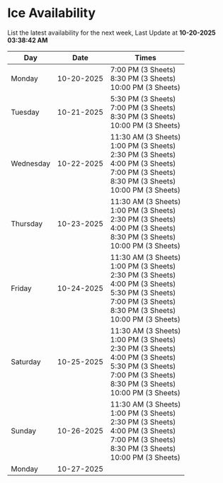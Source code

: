 # Ice Availability

List the latest availability for the next week, Last Update at **10-20-2025 03:38:42 AM**

| Day         | Date        | Times       |
| ----------- | ----------- | ----------- |
|Monday|10-20-2025|7:00 PM (3 Sheets)<br>8:30 PM (3 Sheets)<br>10:00 PM (3 Sheets)|
|Tuesday|10-21-2025|5:30 PM (3 Sheets)<br>7:00 PM (3 Sheets)<br>8:30 PM (3 Sheets)<br>10:00 PM (3 Sheets)|
|Wednesday|10-22-2025|11:30 AM (3 Sheets)<br>1:00 PM (3 Sheets)<br>2:30 PM (3 Sheets)<br>4:00 PM (3 Sheets)<br>7:00 PM (3 Sheets)<br>8:30 PM (3 Sheets)<br>10:00 PM (3 Sheets)|
|Thursday|10-23-2025|11:30 AM (3 Sheets)<br>1:00 PM (3 Sheets)<br>2:30 PM (3 Sheets)<br>4:00 PM (3 Sheets)<br>8:30 PM (3 Sheets)<br>10:00 PM (3 Sheets)|
|Friday|10-24-2025|11:30 AM (3 Sheets)<br>1:00 PM (3 Sheets)<br>2:30 PM (3 Sheets)<br>4:00 PM (3 Sheets)<br>5:30 PM (3 Sheets)<br>7:00 PM (3 Sheets)<br>8:30 PM (3 Sheets)<br>10:00 PM (3 Sheets)|
|Saturday|10-25-2025|11:30 AM (3 Sheets)<br>1:00 PM (3 Sheets)<br>2:30 PM (3 Sheets)<br>4:00 PM (3 Sheets)<br>5:30 PM (3 Sheets)<br>7:00 PM (3 Sheets)<br>8:30 PM (3 Sheets)<br>10:00 PM (3 Sheets)|
|Sunday|10-26-2025|11:30 AM (3 Sheets)<br>1:00 PM (3 Sheets)<br>2:30 PM (3 Sheets)<br>4:00 PM (3 Sheets)<br>7:00 PM (3 Sheets)<br>8:30 PM (3 Sheets)<br>10:00 PM (3 Sheets)|
|Monday|10-27-2025||
